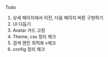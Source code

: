 Todo

1. 상세 페이지에서 이전, 다음 페이지 버튼 구현하기
2. UI 다듬기
3. Avatar 카드 고정
4. Theme, css 정리 체크
5. 검색 엔진 최적화 v체크
6. config 정리 체크
